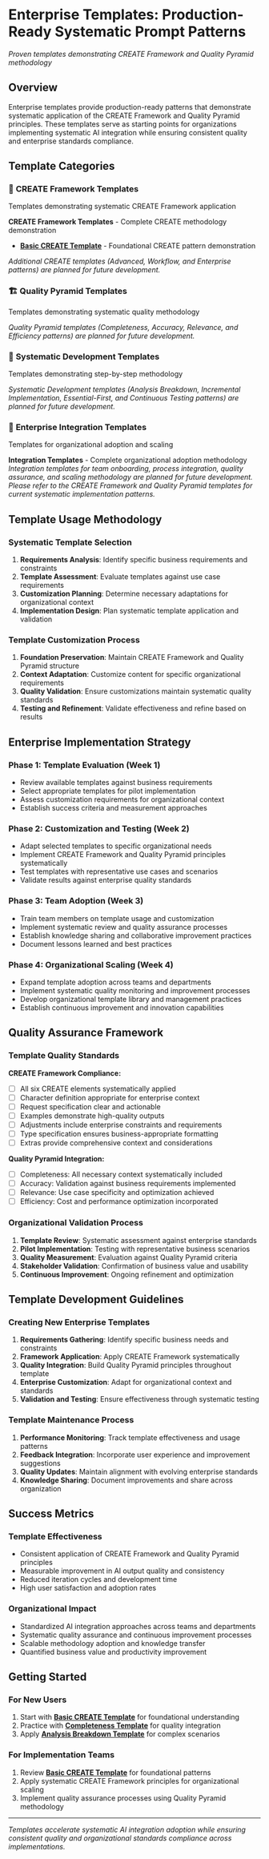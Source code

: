 # Enterprise Templates: Production-Ready Systematic Prompt Patterns

*Proven templates demonstrating CREATE Framework and Quality Pyramid methodology*

## Overview

Enterprise templates provide production-ready patterns that demonstrate systematic application of the CREATE Framework and Quality Pyramid principles. These templates serve as starting points for organizations implementing systematic AI integration while ensuring consistent quality and enterprise standards compliance.

## Template Categories

### 🎯 **CREATE Framework Templates**
Templates demonstrating systematic CREATE Framework application

**CREATE Framework Templates** - Complete CREATE methodology demonstration
- **[Basic CREATE Template](create-framework-templates/basic-create-template.md)** - Foundational CREATE pattern demonstration

*Additional CREATE templates (Advanced, Workflow, and Enterprise patterns) are planned for future development.*

### 🏗️ **Quality Pyramid Templates**
Templates demonstrating systematic quality methodology

*Quality Pyramid templates (Completeness, Accuracy, Relevance, and Efficiency patterns) are planned for future development.*

### 🔧 **Systematic Development Templates**
Templates demonstrating step-by-step methodology

*Systematic Development templates (Analysis Breakdown, Incremental Implementation, Essential-First, and Continuous Testing patterns) are planned for future development.*

### 🏢 **Enterprise Integration Templates**
Templates for organizational adoption and scaling

**Integration Templates** - Complete organizational adoption methodology
*Integration templates for team onboarding, process integration, quality assurance, and scaling methodology are planned for future development. Please refer to the CREATE Framework and Quality Pyramid templates for current systematic implementation patterns.*

## Template Usage Methodology

### Systematic Template Selection

1. **Requirements Analysis**: Identify specific business requirements and constraints
2. **Template Assessment**: Evaluate templates against use case requirements
3. **Customization Planning**: Determine necessary adaptations for organizational context
4. **Implementation Design**: Plan systematic template application and validation

### Template Customization Process

1. **Foundation Preservation**: Maintain CREATE Framework and Quality Pyramid structure
2. **Context Adaptation**: Customize content for specific organizational requirements
3. **Quality Validation**: Ensure customizations maintain systematic quality standards
4. **Testing and Refinement**: Validate effectiveness and refine based on results

## Enterprise Implementation Strategy

### Phase 1: Template Evaluation (Week 1)
- Review available templates against business requirements
- Select appropriate templates for pilot implementation
- Assess customization requirements for organizational context
- Establish success criteria and measurement approaches

### Phase 2: Customization and Testing (Week 2)
- Adapt selected templates to specific organizational needs
- Implement CREATE Framework and Quality Pyramid principles systematically
- Test templates with representative use cases and scenarios
- Validate results against enterprise quality standards

### Phase 3: Team Adoption (Week 3)
- Train team members on template usage and customization
- Implement systematic review and quality assurance processes
- Establish knowledge sharing and collaborative improvement practices
- Document lessons learned and best practices

### Phase 4: Organizational Scaling (Week 4)
- Expand template adoption across teams and departments
- Implement systematic quality monitoring and improvement processes
- Develop organizational template library and management practices
- Establish continuous improvement and innovation capabilities

## Quality Assurance Framework

### Template Quality Standards

**CREATE Framework Compliance:**
- [ ] All six CREATE elements systematically applied
- [ ] Character definition appropriate for enterprise context
- [ ] Request specification clear and actionable
- [ ] Examples demonstrate high-quality outputs
- [ ] Adjustments include enterprise constraints and requirements
- [ ] Type specification ensures business-appropriate formatting
- [ ] Extras provide comprehensive context and considerations

**Quality Pyramid Integration:**
- [ ] Completeness: All necessary context systematically included
- [ ] Accuracy: Validation against business requirements implemented
- [ ] Relevance: Use case specificity and optimization achieved
- [ ] Efficiency: Cost and performance optimization incorporated

### Organizational Validation Process

1. **Template Review**: Systematic assessment against enterprise standards
2. **Pilot Implementation**: Testing with representative business scenarios
3. **Quality Measurement**: Evaluation against Quality Pyramid criteria
4. **Stakeholder Validation**: Confirmation of business value and usability
5. **Continuous Improvement**: Ongoing refinement and optimization

## Template Development Guidelines

### Creating New Enterprise Templates

1. **Requirements Gathering**: Identify specific business needs and constraints
2. **Framework Application**: Apply CREATE Framework systematically
3. **Quality Integration**: Build Quality Pyramid principles throughout template
4. **Enterprise Customization**: Adapt for organizational context and standards
5. **Validation and Testing**: Ensure effectiveness through systematic testing

### Template Maintenance Process

1. **Performance Monitoring**: Track template effectiveness and usage patterns
2. **Feedback Integration**: Incorporate user experience and improvement suggestions
3. **Quality Updates**: Maintain alignment with evolving enterprise standards
4. **Knowledge Sharing**: Document improvements and share across organization

## Success Metrics

### Template Effectiveness
- Consistent application of CREATE Framework and Quality Pyramid principles
- Measurable improvement in AI output quality and consistency
- Reduced iteration cycles and development time
- High user satisfaction and adoption rates

### Organizational Impact
- Standardized AI integration approaches across teams and departments
- Systematic quality assurance and continuous improvement processes
- Scalable methodology adoption and knowledge transfer
- Quantified business value and productivity improvement

## Getting Started

### For New Users
1. Start with **[Basic CREATE Template](create-framework-templates/basic-create-template.md)** for foundational understanding
2. Practice with **[Completeness Template](quality-pyramid-templates/completeness-template.md)** for quality integration
3. Apply **[Analysis Breakdown Template](systematic-development-templates/analysis-breakdown-template.md)** for complex scenarios

### For Implementation Teams

1. Review **[Basic CREATE Template](create-framework-templates/basic-create-template.md)** for foundational patterns
2. Apply systematic CREATE Framework principles for organizational scaling
3. Implement quality assurance processes using Quality Pyramid methodology

---

*Templates accelerate systematic AI integration adoption while ensuring consistent quality and organizational standards compliance across implementations.*
